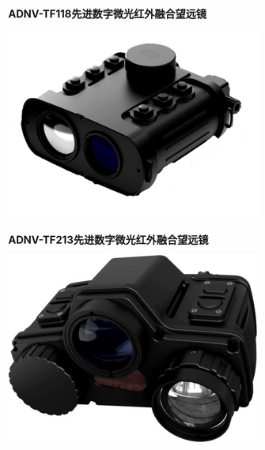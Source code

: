 ## ADNV-TF118先进数字微光红外融合望远镜
![](../pics/渲染图/TF118.png)
## ADNV-TF213先进数字微光红外融合望远镜
![](../pics/渲染图/TF213.png)